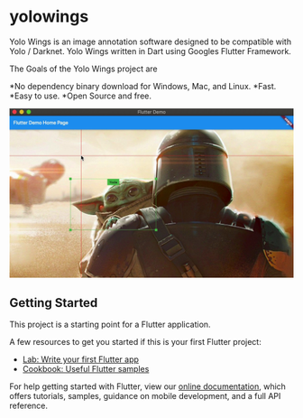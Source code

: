 # yolowings

Yolo Wings is an image annotation software designed to be compatible with Yolo / Darknet. Yolo Wings written in Dart using Googles Flutter Framework.

The Goals of the Yolo Wings project are

*No dependency binary download for Windows, Mac, and Linux.
*Fast.
*Easy to use.
*Open Source and free.

![Cover Image](https://raw.githubusercontent.com/kenthinson/Yolo-Wings/master/cover.jpg)

## Getting Started

This project is a starting point for a Flutter application.

A few resources to get you started if this is your first Flutter project:

- [Lab: Write your first Flutter app](https://flutter.dev/docs/get-started/codelab)
- [Cookbook: Useful Flutter samples](https://flutter.dev/docs/cookbook)

For help getting started with Flutter, view our
[online documentation](https://flutter.dev/docs), which offers tutorials,
samples, guidance on mobile development, and a full API reference.
